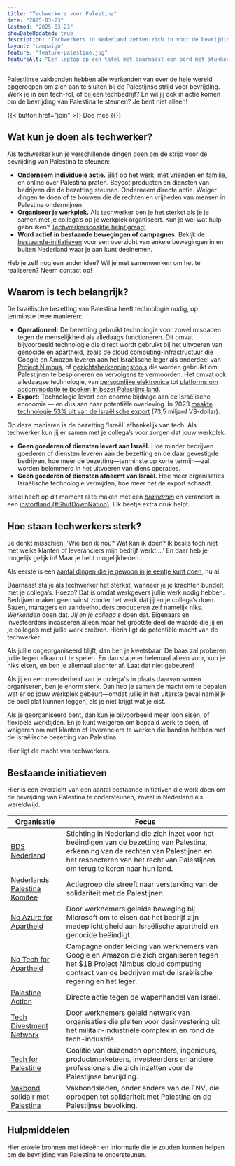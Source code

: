 ```yaml
---
title: "Techwerkers voor Palestina"
date: "2025-03-23"
lastmod: "2025-03-23"
showDateUpdated: true
description: "Techwerkers in Nederland zetten zich in voor de bevrijding van Palestina."
layout: "campaign"
feature: "feature-palestine.jpg"
featureAlt: "Een laptop op een tafel met daarnaast een bord met stukken watermeloen"
---
```


Palestijnse vakbonden hebben alle werkenden van over de hele wereld opgeroepen om zich aan te sluiten bij de Palestijnse strijd voor bevrijding. Werk je in een tech-rol, of bij een techbedrijf? En wil jij ook in actie komen om de bevrijding van Palestina te steunen? Je bent niet alleen!

<span class="flex justify-center uppercase font-mono">
{{< button href="join" >}}
Doe mee
{{</button >}}
</span>

## Wat kun je doen als techwerker?

Als techwerker kun je verschillende dingen doen om de strijd voor de bevrijding van Palestina te steunen:

- **Onderneem individuele actie.** Blijf op het werk, met vrienden en familie, en online over Palestina praten. Boycot producten en diensten van bedrijven die de bezetting steunen. Onderneem directe actie. Weiger dingen te doen of te bouwen die de rechten en vrijheden van mensen in Palestina ondermijnen.
- **[Organiseer je werkplek](/resources/organize/).** Als techwerker ben je het sterkst als je je samen met je collega’s op je werkplek organiseert. Kun je wel wat hulp gebruiken? [Techwerkerscoalitie helpt graag!](/join)
- **Word actief in bestaande bewegingen of campagnes.** Bekijk de [bestaande-initiatieven](#bestaande-initiativen) voor een overzicht van enkele bewegingen in en buiten Nederland waar je aan kunt deelnemen.

Heb je zelf nog een ander idee? Wil je met samenwerken om het te realiseren? Neem contact op!

## Waarom is tech belangrijk?

De Israëlische bezetting van Palestina heeft technologie nodig, op tenminste twee manieren:

- **Operationeel:** De bezetting gebruikt technologie voor zowel misdaden tegen de menselijkheid als alledaags functioneren. Dit omvat bijvoorbeeld technologie die direct wordt gebruikt bij het uitvoeren van genocide en apartheid, zoals de cloud computing-infrastructuur die Google en Amazon leveren aan het Israëlische leger als onderdeel van [Project Nimbus](https://www.wired.com/story/amazon-google-project-nimbus-israel-idf/), of [gezichtsherkenningstools](https://theintercept.com/2024/04/05/google-photos-israel-gaza-facial-recognition/) die worden gebruikt om Palestijnen te bespioneren en vervolgens te vermoorden. Het omvat ook alledaagse technologie, van [persoonlijke elektronica](https://web.archive.org/web/20240907101433/https://www.jpost.com/Business/Apples-history-and-development-in-Israel-392387) tot [platforms om accommodatie te boeken in bezet Palestijns land](https://www.hrw.org/report/2018/11/20/bed-and-breakfast-stolen-land/tourist-rental-listings-west-bank-settlements).
- **Export:** Technologie levert een enorme bijdrage aan de Israëlische economie — en dus aan haar potentiële overleving. In 2023 [maakte technologie 53% uit van de Israëlische export](https://web.archive.org/web/20250121081942/https://innovationisrael.org.il/en/report/part1-situation-report-israeli-high-tech-in-2024/) (73,5 miljard VS-dollar).

Op deze manieren is de bezetting ‘Israël’ afhankelijk van tech. Als techwerker kun jij er samen met je collega’s voor zorgen dat jouw werkplek:

- **Geen goederen of diensten levert aan Israël.** Hoe minder bedrijven goederen of diensten leveren aan de bezetting en de daar gevestigde bedrijven, hoe meer de bezetting—tenminste op korte termijn—zal worden belemmerd in het uitvoeren van diens operaties.
- **Geen goederen of diensten afneemt van Israël.** Hoe meer organisaties Israëlische technologie vermijden, hoe meer het de export schaadt.

Israël heeft op dit moment al te maken met een [_braindrain_](https://www.timesofisrael.com/nobel-and-israel-prize-laureate-we-wont-have-a-state-if-brain-drain-continues/) en verandert in een [instortland (#ShutDownNation)](https://bdsmovement.net/shutdownnation). Elk beetje extra druk helpt.

## Hoe staan techwerkers sterk?

Je denkt misschien: 'Wie ben ik nou? Wat kan ik doen? Ik beslis toch niet met welke klanten of leveranciers mijn bedrijf werkt ...' En daar heb je mogelijk gelijk in! Maar je hebt mogelijkheden..

Als eerste is een [aantal dingen die je gewoon in je eentje kunt doen](#what-can-you-do-as-a-tech-worker), nu al.

Daarnaast sta je als techwerker het sterkst, wanneer je je krachten bundelt met je collega’s. Hoezo? Dat is omdat werkgevers jullie werk nodig hebben. Bedrijven maken geen winst zonder het werk dat jij en je collega’s doen. Bazen, managers en aandeelhouders produceren zelf namelijk niks. _Werkenden_ doen dat. _Jij en je collega's_ doen dat. Eigenaars en investeerders incasseren alleen maar het grootste deel de waarde die jij en je collega’s met jullie werk creëren. Hierin ligt de potentiële macht van de techwerker.

Als jullie ongeorganiseerd blijft, dan ben je kwetsbaar. De baas zal proberen jullie tegen elkaar uit te spelen. En dan sta je er helemaal alleen voor, kun je niks eisen, en ben je allemaal slechter af. Laat dat niet gebeuren!

Als jij en een meerderheid van je collega's in plaats daarvan samen organiseren, ben je enorm sterk. Dan heb je samen de macht om te bepalen wat er op jouw werkplek gebeurt—omdat jullie in het uiterste geval namelijk de boel plat kunnen leggen, als je niet krijgt wat je eist.

Als je georganiseerd bent, dan kun je bijvoorbeeld meer loon eisen, of flexibele werktijden. En je kunt weigeren om bepaald werk te doen, of weigeren om met klanten of leveranciers te werken die banden hebben met de Israëlische bezetting van Palestina.

Hier ligt de macht van techwerkers.

## Bestaande initiatieven

Hier is een overzicht van een aantal bestaande initiativen die werk doen om de bevrijding van Palestina te ondersteunen, zowel in Nederland als wereldwijd.

| Organisatie                                                                     | Focus                                                                                                                                                                                                                |
| ------------------------------------------------------------------------------- | -------------------------------------------------------------------------------------------------------------------------------------------------------------------------------------------------------------------- |
| [BDS Nederland](https://bdsnederland.nl/)                                       | Stichting in Nederland die zich inzet voor het beëindigen van de bezetting van Palestina, erkenning van de rechten van Palestijnen en het respecteren van het recht van Palestijnen om terug te keren naar hun land. |
| [Nederlands Palestina Komitee](https://palestina-komitee.nl/)                   | Actiegroep die streeft naar versterking van de solidariteit met de Palestijnen.                                                                                                                                      |
| [No Azure for Apartheid](https://noazureforapartheid.com/)                      | Door werknemers geleide beweging bij Microsoft om te eisen dat het bedrijf zijn medeplichtigheid aan Israëlische apartheid en genocide beëindigt.                                                                    |
| [No Tech for Apartheid](https://www.notechforapartheid.com/)                    | Campagne onder leiding van werknemers van Google en Amazon die zich organiseren tegen het $1B Project Nimbus cloud computing contract van de bedrijven met de Israëlische regering en het leger.                     |
| [Palestine Action](https://www.palestineaction.org/)                            | Directe actie tegen de wapenhandel van Israël.                                                                                                                                                                       |
| [Tech Divestment Network](https://www.techdivestment.network/)                  | Door werknemers geleid netwerk van organisaties die pleiten voor desinvestering uit het militair-industriële complex in en rond de tech-industrie.                                                                   |
| [Tech for Palestine](https://techforpalestine.org/)                             | Coalitie van duizenden oprichters, ingenieurs, productmarketeers, investeerders en andere professionals die zich inzetten voor de Palestijnse bevrijding.                                                            |
| [Vakbond solidair met Palestina](https://linktr.ee/vakbondsolidairmetpalestina) | Vakbondsleden, onder andere van de FNV, die oproepen tot solidariteit met Palestina en de Palestijnse bevolking.                                                                                                     |

## Hulpmiddelen

Hier enkele bronnen met ideeën en informatie die je zouden kunnen helpen om de bevrijding van Palestina te ondersteunen.
